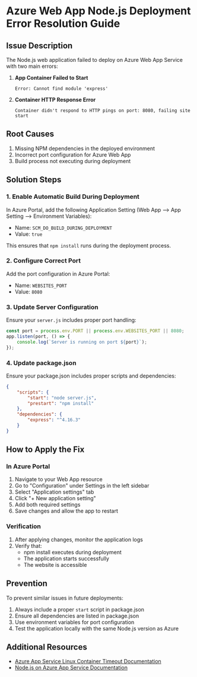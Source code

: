 # Azure Web App Node.js Deployment Error Resolution Guide

## Issue Description
The Node.js web application failed to deploy on Azure Web App Service with two main errors:

1. **App Container Failed to Start**
   ```
   Error: Cannot find module 'express'
   ```

2. **Container HTTP Response Error**
   ```
   Container didn't respond to HTTP pings on port: 8080, failing site start
   ```

## Root Causes
1. Missing NPM dependencies in the deployed environment
2. Incorrect port configuration for Azure Web App
3. Build process not executing during deployment

## Solution Steps

### 1. Enable Automatic Build During Deployment
In Azure Portal, add the following Application Setting (Web App --> App Setting --> Environment Variables):
- Name: `SCM_DO_BUILD_DURING_DEPLOYMENT`
- Value: `true`

This ensures that `npm install` runs during the deployment process.

### 2. Configure Correct Port
Add the port configuration in Azure Portal:
- Name: `WEBSITES_PORT`
- Value: `8080`

### 3. Update Server Configuration
Ensure your `server.js` includes proper port handling:
```javascript
const port = process.env.PORT || process.env.WEBSITES_PORT || 8080;
app.listen(port, () => {
    console.log(`Server is running on port ${port}`);
});
```

### 4. Update package.json
Ensure your package.json includes proper scripts and dependencies:
```json
{
    "scripts": {
        "start": "node server.js",
        "prestart": "npm install"
    },
    "dependencies": {
        "express": "^4.16.3"
    }
}
```

## How to Apply the Fix

### In Azure Portal
1. Navigate to your Web App resource
2. Go to "Configuration" under Settings in the left sidebar
3. Select "Application settings" tab
4. Click "+ New application setting"
5. Add both required settings
6. Save changes and allow the app to restart

### Verification
1. After applying changes, monitor the application logs
2. Verify that:
   - npm install executes during deployment
   - The application starts successfully
   - The website is accessible

## Prevention
To prevent similar issues in future deployments:
1. Always include a proper `start` script in package.json
2. Ensure all dependencies are listed in package.json
3. Use environment variables for port configuration
4. Test the application locally with the same Node.js version as Azure

## Additional Resources
- [Azure App Service Linux Container Timeout Documentation](https://azureossd.github.io/2023/02/15/Whats-the-difference-between-PORT-and-WEBSITES_PORT/index.html)
- [Node.js on Azure App Service Documentation](https://learn.microsoft.com/en-us/azure/app-service/configure-language-nodejs)